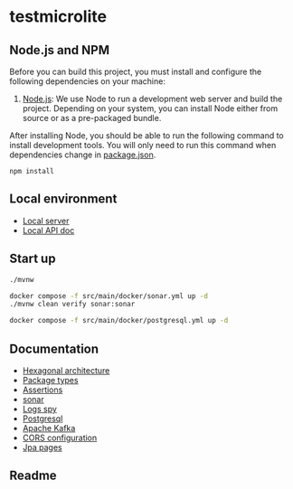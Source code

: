 # testmicrolite

## Node.js and NPM

Before you can build this project, you must install and configure the following dependencies on your machine:

1. [Node.js](https://nodejs.org/): We use Node to run a development web server and build the project.
   Depending on your system, you can install Node either from source or as a pre-packaged bundle.

After installing Node, you should be able to run the following command to install development tools.
You will only need to run this command when dependencies change in [package.json](package.json).

```
npm install
```

## Local environment

- [Local server](http://localhost:8080)
- [Local API doc](http://localhost:8080/swagger-ui/index.html)

<!-- jhipster-needle-localEnvironment -->

## Start up

```bash
./mvnw
```

```bash
docker compose -f src/main/docker/sonar.yml up -d
./mvnw clean verify sonar:sonar

```

```bash
docker compose -f src/main/docker/postgresql.yml up -d
```


<!-- jhipster-needle-startupCommand -->

## Documentation

- [Hexagonal architecture](documentation/hexagonal-architecture.md)
- [Package types](documentation/package-types.md)
- [Assertions](documentation/assertions.md)
- [sonar](documentation/sonar.md)
- [Logs spy](documentation/logs-spy.md)
- [Postgresql](documentation/postgresql.md)
- [Apache Kafka](documentation/apache-kafka.md)
- [CORS configuration](documentation/cors-configuration.md)
- [Jpa pages](documentation/jpa-pages.md)

<!-- jhipster-needle-documentation -->

## Readme


<!-- jhipster-needle-readme -->
